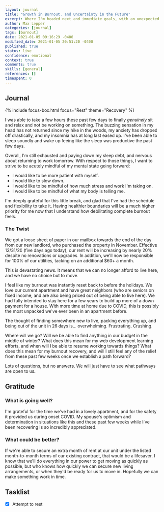 ```yaml
---
layout: journal
title: "Growth in Burnout, and Uncertainty in the Future"
excerpt: Where I'm headed next and immediate goals, with an unexpected twist at the end.
author: Max Lepper
categories: [journal]
tags: [burnout]
date: 2021-01-05 09:16:29 -0400
modified_date: 2021-01-05 20:51:20 -0400
published: true
status: live
confidence: emotional
context: true
comments: true
skills: [general]
references: []
timespent: 0
---
```


## Journal

{% include focus-box.html focus="Rest" theme="Recovery" %}

I was able to take a few hours these past few days to finally _genuinely_ sit and relax and not be working on something. The buzzing sensation in my head has not returned since my hike in the woods, my anxiety has dropped off drastically, and my insomnia has at long last eased up. I've been able to sleep soundly and wake up feeing like the sleep was productive the past few days.

Overall, I'm still exhausted and paying down my sleep debt, and nervous about returning to work tomorrow. With respect to those things, I want to strive to be acutely mindful of my mental state going forward:

- I would like to be more patient with myself.
- I would like to slow down.
- I would like to be mindful of how much stress and work I'm taking on.
- I would like to be mindful of what my body is telling me.

I'm deeply grateful for this little break, and glad that I've had the schedule and flexibility to take it. Having healthier boundaries will be a much higher priority for me now that I understand how debilitating complete burnout feels.

### The Twist

We got a loose sheet of paper in our mailbox towards the end of the day from our new landlord, who purchased the property in November. Effective 12/31/20 (five days ago today), our rent will be increasing by nearly 20% despite no renovations or upgrades. In addition, we'll now be responsible for 100% of our utilities, tacking on an additional $60+ a month.

This is devastating news. It means that we can no longer afford to live here, and we have no choice but to move.

I feel like my burnout was instantly reset back to before the holidays. We love our current apartment and have great neighbors (who are seniors on fixed income, and are also being priced out of being able to live here). We had fully intended to stay here for a few years to build up more of a down payment for a house. With more time at home due to COVID, this is possibly the most unpacked we've ever been in an apartment before.

The thought of finding somewhere new to live, packing everything up, and being out of the unit in 26 days is... overwhelming. Frustrating. Crushing.

Where will we go? Will we be able to find anything in our budget in the middle of winter? What does this mean for my web development learning efforts, and when will I be able to resume working towards things? What does this mean for my burnout recovery, and will I still feel any of the relief from these past few weeks once we establish a path forward?

Lots of questions, but no answers. We will just have to see what pathways are open to us.

## Gratitude

### What is going well?

I'm grateful for the time we've had in a lovely apartment, and for the safety it provided us during onset COVID. My spouse's optimism and determination in situations like this and these past few weeks while I've been recovering is so incredibly appreciated.

### What could be better?

If we're able to secure an extra month of rent at our unit under the listed month-to-month terms of our existing contract, that would be a lifesaver. I know that we'll do everything in our power to get moving as quickly as possible, but who knows how quickly we can secure new living arrangements, or when they'd be ready for us to move in. Hopefully we can make something work in time.

## Tasklist

- [x] Attempt to rest
